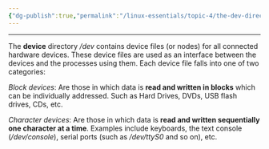 ```yaml
---
{"dg-publish":true,"permalink":"/linux-essentials/topic-4/the-dev-directory/","noteIcon":"1"}
---
```


---
The **device** directory _/dev_ contains device files (or nodes) for all connected hardware devices. These device files are used as an interface between the devices and the processes using them. Each device file falls into one of two categories:

_Block devices_: Are those in which data is **read and written in blocks** which can be individually addressed. Such as Hard Drives, DVDs, USB flash drives, CDs, etc.

_Character devices_: Are those in which data is **read and written sequentially one character at a time**. Examples include keyboards, the text console (_/dev/console_), serial ports (such as _/dev/ttyS0_ and so on), etc.

